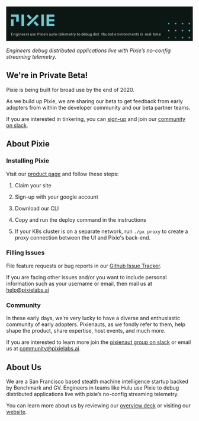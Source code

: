
![Pixie!](pixie_banner.svg)


_Engineers debug distributed applications live with Pixie’s no-config streaming telemetry._


## We're in Private Beta!

Pixie is being built for broad use by the end of 2020.

As we build up Pixie, we are sharing our beta to get feedback from early adopters from within the developer community and our beta partner teams.

If you are interested in tinkering, you can [sign-up](https://withpixie.ai/) and join our [community on slack](https://join.slack.com/t/pixie-community/shared_invite/enQtODY3NjU5MTc4OTY0LTFhYjc3MWY1NDBkZTc5YTdjNzM0OGYxZmNmODU2MDE5NzYyN2Q1NmIxMmEyN2YwNmM5MjU4NGY2NDBjOWFjY2E).


## About Pixie


### Installing Pixie

Visit our [product page](https://withpixie.ai/) and follow these steps:

1. Claim your site

2. Sign-up with your google account

3. Download our CLI

4. Copy and run the deploy command in the instructions

5. If your K8s cluster is on a separate network, run `./px proxy` to create a proxy connection between the UI and Pixie's back-end.


### Filling Issues

File feature requests or bug reports in our [Github Issue Tracker](https://github.com/pixie-labs/pixie-support/issues).

If you  are facing other issues and/or you want to include personal information such as your username or email, then mail us at help@pixielabs.ai

### Community

In these early days, we’re very lucky to have a diverse and enthusiastic community of early adopters. Pixienauts, as we fondly refer to them, help shape the product, share expertise, host events, and much more.

If you are interested to learn more join the [pixienaut group on slack](https://join.slack.com/t/pixie-community/shared_invite/enQtODY3NjU5MTc4OTY0LTFhYjc3MWY1NDBkZTc5YTdjNzM0OGYxZmNmODU2MDE5NzYyN2Q1NmIxMmEyN2YwNmM5MjU4NGY2NDBjOWFjY2E) or email us at community@pixielabs.ai.


## About Us

We are a San Francisco based stealth machine intelligence startup backed by Benchmark and GV. Engineers in teams like Hulu use Pixie to debug distributed applications live with pixie’s no-config streaming telemetry.

You can learn more about us by reviewing  our [overview deck](https://docsend.com/view/kj38d76) or visiting our [website](https://pixielabs.ai/).
